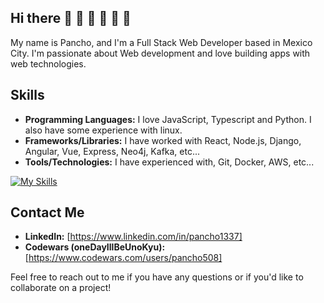 ## Hi there 👋 🥳 👋 🥳 👋 🥳

<!--
**LuisAguilarPena/LuisAguilarPena** is a ✨ _special_ ✨ repository because its `README.md` (this file) appears on your GitHub profile.

Here are some ideas to get you started:

- 🔭 I’m currently working on ...
- 🌱 I’m currently learning ...
- 👯 I’m looking to collaborate on ...
- 🤔 I’m looking for help with ...
- 💬 Ask me about ...
- 📫 How to reach me: ...
- 😄 Pronouns: ...
- ⚡ Fun fact: ...
-->

My name is Pancho, and I'm a Full Stack Web Developer based in Mexico City. I'm passionate about Web development and love building apps with web technologies.

## Skills

- **Programming Languages:** I love JavaScript, Typescript and Python. I also have some experience with linux.
- **Frameworks/Libraries:** I have worked with React, Node.js, Django, Angular, Vue, Express, Neo4j, Kafka, etc...
- **Tools/Technologies:** I have experienced with, Git, Docker, AWS, etc...

[![My Skills](https://skillicons.dev/icons?i=js,ts,python,react,vue,nodejs,express,postgres,mongodb,git,docker,aws,linux,ai)](https://skillicons.dev)


## Contact Me

- **LinkedIn:** [https://www.linkedin.com/in/pancho1337]
- **Codewars (oneDayIllBeUnoKyu):** [https://www.codewars.com/users/pancho508]


Feel free to reach out to me if you have any questions or if you'd like to collaborate on a project!
